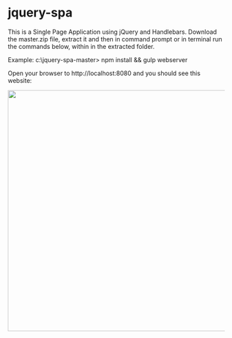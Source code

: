 # jquery-spa
This is a Single Page Application using jQuery and Handlebars. Download the master.zip file, extract it and then in command prompt or in terminal run the commands below, within in the extracted folder.

Example:
c:\jquery-spa-master> npm install && gulp webserver

Open your browser to http://localhost:8080 and you should see this website:

<img src="https://bb30gg.dm2303.livefilestore.com/y3mWu8BkQFuI1mu59zFn9U4uSxsMtDDvrxHfUDSBwdxzhP_4j5cNs1cxJ5_DSJS7AsVSNe3DRmfqlHEJXN-49XKnwTFItb_fzHUVIAhtVTDKArQ3Iak4wKheKMg0i5kSVZ4MBJT49Nf5zvJJBTbBxK_SDfgVu5qXm2aBjo9eVJklN0?width=1024&height=559&cropmode=none" width="1024" height="559" />
